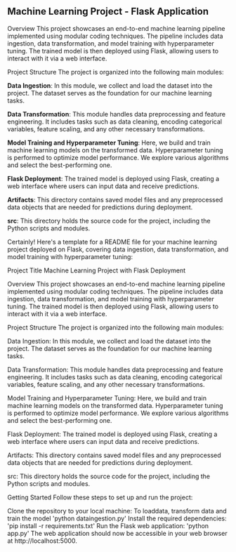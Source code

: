 ## Machine Learning Project - Flask Application

Overview
This project showcases an end-to-end machine learning pipeline implemented using modular coding techniques. The pipeline includes data ingestion, data transformation, and model training with hyperparameter tuning. The trained model is then deployed using Flask, allowing users to interact with it via a web interface.

Project Structure
The project is organized into the following main modules:

**Data Ingestion**: In this module, we collect and load the dataset into the project. The dataset serves as the foundation for our machine learning tasks.

**Data Transformation**: This module handles data preprocessing and feature engineering. It includes tasks such as data cleaning, encoding categorical variables, feature scaling, and any other necessary transformations.

**Model Training and Hyperparameter Tuning**: Here, we build and train machine learning models on the transformed data. Hyperparameter tuning is performed to optimize model performance. We explore various algorithms and select the best-performing one.

**Flask Deployment**: The trained model is deployed using Flask, creating a web interface where users can input data and receive predictions.

**Artifacts**: This directory contains saved model files and any preprocessed data objects that are needed for predictions during deployment.

**src**: This directory holds the source code for the project, including the Python scripts and modules.


Certainly! Here's a template for a README file for your machine learning project deployed on Flask, covering data ingestion, data transformation, and model training with hyperparameter tuning:

Project Title
Machine Learning Project with Flask Deployment

Overview
This project showcases an end-to-end machine learning pipeline implemented using modular coding techniques. The pipeline includes data ingestion, data transformation, and model training with hyperparameter tuning. The trained model is then deployed using Flask, allowing users to interact with it via a web interface.

Project Structure
The project is organized into the following main modules:

Data Ingestion: In this module, we collect and load the dataset into the project. The dataset serves as the foundation for our machine learning tasks.

Data Transformation: This module handles data preprocessing and feature engineering. It includes tasks such as data cleaning, encoding categorical variables, feature scaling, and any other necessary transformations.

Model Training and Hyperparameter Tuning: Here, we build and train machine learning models on the transformed data. Hyperparameter tuning is performed to optimize model performance. We explore various algorithms and select the best-performing one.

Flask Deployment: The trained model is deployed using Flask, creating a web interface where users can input data and receive predictions.

Artifacts: This directory contains saved model files and any preprocessed data objects that are needed for predictions during deployment.

src: This directory holds the source code for the project, including the Python scripts and modules.

Getting Started
Follow these steps to set up and run the project:

Clone the repository to your local machine:
To loaddata, transform data and train the model 
    'python dataingestion.py'
Install the required dependencies:
    'pip install -r requirements.txt'
Run the Flask web application:
    'python app.py'
The web application should now be accessible in your web browser at http://localhost:5000.
